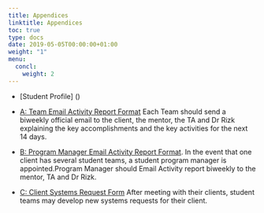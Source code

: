 ```yaml
---
title: Appendices
linktitle: Appendices
toc: true
type: docs
date: 2019-05-05T00:00:00+01:00
weight: "1"
menu:
  concl:
    weight: 2
---
```


*   [Student Profile] ()

*   [A: Team Email Activity Report Format](/files/How%20to%20test%20hw%20using%20repl.pdf) Each Team should send a biweekly official email to the client, the mentor, the TA and Dr Rizk explaining the key accomplishments and the key activities for the next 14 days.
*   [B: Program Manager Email Activity Report Format](https://drive.google.com/file/d/1uWypN3bpi-HEskHhK7GHrlUjyKKudap2/view?usp=sharing). In the event that one client has several student teams, a student program manager is appointed.Program Manager should Email Activity report biweekly to the mentor, TA and Dr Rizk.
*   [C: Client Systems Request Form](https://drive.google.com/open?id=1p4zqRJVi2-kSEpFQ8jO-F0z6TvZg78iz) After meeting with their clients, student teams may develop new systems requests for their client.


